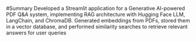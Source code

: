 #Summary
Developed a Streamlit application for a Generative AI-powered PDF Q&A system, implementing RAG
architecture with Hugging Face LLM, LangChain, and ChromaDB.
Generated embeddings from PDFs, stored them in a vector database, and performed similarity searches to
retrieve relevant answers for user queries
